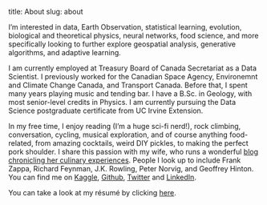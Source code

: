title: About
slug: about

I’m interested in data, Earth Observation, statistical learning, evolution, biological and theoretical physics, neural networks, food science, and more specifically looking to further explore geospatial analysis, generative algorithms, and adaptive learning.

I am currently employed at Treasury Board of Canada Secretariat as a Data Scientist. I previously worked for the Canadian Space Agency, Environemnt and Climate Change Canada, and Transport Canada. Before that, I spent many years playing music and tending bar. I have a B.Sc. in Geology, with most senior-level credits in Physics. I am currently pursuing the Data Science postgraduate certificate from UC Irvine Extension.

In my free time, I enjoy reading (I’m a huge sci-fi nerd!), rock climbing, conversation, cycling, musical exploration, and of course anything food-related, from amazing cocktails, weird DIY pickles, to making the perfect pork shoulder. I share this passion with my wife, who runs a wonderful [blog chronicling her culinary experiences](https://squeezemylemon.ca). People I look up to include Frank Zappa, Richard Feynman, J.K. Rowling, Peter Norvig, and Geoffrey Hinton. You can find me on [Kaggle](https://www.kaggle.com/leblancfg), [Github](https://github.com/leblancfg), [Twitter](https://twitter.com/leblancfg1) and [LinkedIn](https://www.linkedin.com/in/françois-leblanc-07294b106).

You can take a look at my résumé by clicking [here](leblancfg_CV.pdf).
